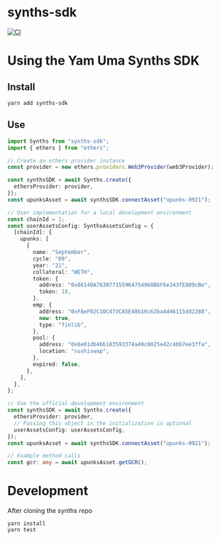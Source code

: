 # synths-sdk 
[![CI](https://github.com/yam-finance/synths-sdk/actions/workflows/main.yml/badge.svg)](https://github.com/yam-finance/synths-sdk/actions/workflows/main.yml)
# Using the Yam Uma Synths SDK

## Install

```
yarn add synths-sdk
```

## Use

```ts
import Synths from "synths-sdk";
import { ethers } from "ethers";

// Create an ethers provider instance
const provider = new ethers.providers.Web3Provider(web3Provider);

const synthsSDK = await Synths.create({
  ethersProvider: provider,
});
const upunksAsset = await synthsSDK.connectAsset("upunks-0921");

// User implementation for a local development environment
const chainId = 1;
const userAssetsConfig: SynthsAssetsConfig = {
  [chainId]: {
    upunks: [
      {
        name: "September",
        cycle: "09",
        year: "21",
        collateral: "WETH",
        token: {
          address: "0x86140A763077155964754968B6F6e243fE809cBe",
          token: 18,
        },
        emp: {
          address: "0xF8eF02C10C473CA5E48b10c62ba4d46115dd2288",
          new: true,
          type: "finlib",
        },
        pool: {
          address: "0x6e01db46b183593374a49c0025e42c4bb7ee3ffa",
          location: "sushiswap",
        },
        expired: false,
      },
    ],
  },
};

// Use the official development environment
const synthsSDK = await Synths.create({
  ethersProvider: provider,
  // Passing this object in the initialization is optional
  userAssetsConfig: userAssetsConfig,
});
const upunksAsset = await synthsSDK.connectAsset("upunks-0921");

// Example method calls
const gcr: any = await upunksAsset.getGCR();
```

# Development

After cloning the synths repo

```
yarn install
yarn test
```
